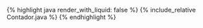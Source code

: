 

{% highlight java render_with_liquid: false %}
{% include_relative Contador.java %}
{% endhighlight %}



